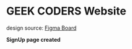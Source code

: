 # GEEK CODERS Website

design source: [Figma Board](https://www.figma.com/design/LfOBUEoyhLOSdn1fuMFz4B/Untitled?node-id=0-1&t=CzP2WOneoYJBO4ic-1)


**SignUp page created**